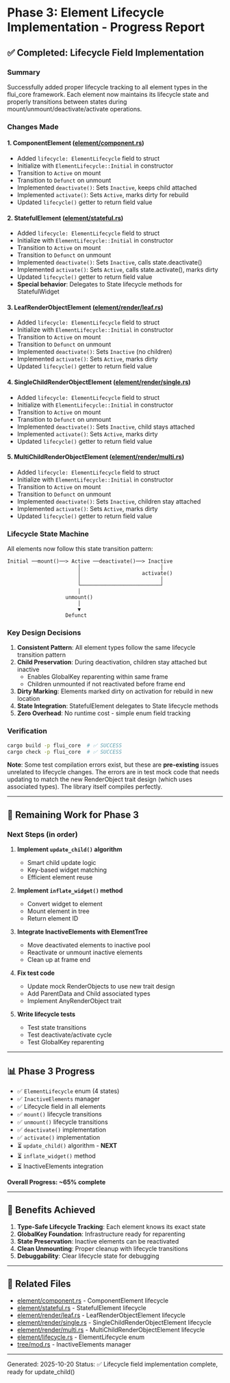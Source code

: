 # Phase 3: Element Lifecycle Implementation - Progress Report

## ✅ Completed: Lifecycle Field Implementation

### Summary
Successfully added proper lifecycle tracking to all element types in the flui_core framework. Each element now maintains its lifecycle state and properly transitions between states during mount/unmount/deactivate/activate operations.

### Changes Made

#### 1. ComponentElement ([element/component.rs](../crates/flui_core/src/element/component.rs))
- Added `lifecycle: ElementLifecycle` field to struct
- Initialize with `ElementLifecycle::Initial` in constructor
- Transition to `Active` on mount
- Transition to `Defunct` on unmount
- Implemented `deactivate()`: Sets `Inactive`, keeps child attached
- Implemented `activate()`: Sets `Active`, marks dirty for rebuild
- Updated `lifecycle()` getter to return field value

#### 2. StatefulElement ([element/stateful.rs](../crates/flui_core/src/element/stateful.rs))
- Added `lifecycle: ElementLifecycle` field to struct
- Initialize with `ElementLifecycle::Initial` in constructor
- Transition to `Active` on mount
- Transition to `Defunct` on unmount
- Implemented `deactivate()`: Sets `Inactive`, calls state.deactivate()
- Implemented `activate()`: Sets `Active`, calls state.activate(), marks dirty
- Updated `lifecycle()` getter to return field value
- **Special behavior**: Delegates to State lifecycle methods for StatefulWidget

#### 3. LeafRenderObjectElement ([element/render/leaf.rs](../crates/flui_core/src/element/render/leaf.rs))
- Added `lifecycle: ElementLifecycle` field to struct
- Initialize with `ElementLifecycle::Initial` in constructor
- Transition to `Active` on mount
- Transition to `Defunct` on unmount
- Implemented `deactivate()`: Sets `Inactive` (no children)
- Implemented `activate()`: Sets `Active`, marks dirty
- Updated `lifecycle()` getter to return field value

#### 4. SingleChildRenderObjectElement ([element/render/single.rs](../crates/flui_core/src/element/render/single.rs))
- Added `lifecycle: ElementLifecycle` field to struct
- Initialize with `ElementLifecycle::Initial` in constructor
- Transition to `Active` on mount
- Transition to `Defunct` on unmount
- Implemented `deactivate()`: Sets `Inactive`, child stays attached
- Implemented `activate()`: Sets `Active`, marks dirty
- Updated `lifecycle()` getter to return field value

#### 5. MultiChildRenderObjectElement ([element/render/multi.rs](../crates/flui_core/src/element/render/multi.rs))
- Added `lifecycle: ElementLifecycle` field to struct
- Initialize with `ElementLifecycle::Initial` in constructor
- Transition to `Active` on mount
- Transition to `Defunct` on unmount
- Implemented `deactivate()`: Sets `Inactive`, children stay attached
- Implemented `activate()`: Sets `Active`, marks dirty
- Updated `lifecycle()` getter to return field value

### Lifecycle State Machine

All elements now follow this state transition pattern:

```
Initial ──mount()──> Active ──deactivate()──> Inactive
                       │                          │
                       │                    activate()
                       │                          │
                       └──────────────────────────┘
                       │
                   unmount()
                       │
                       ▼
                   Defunct
```

### Key Design Decisions

1. **Consistent Pattern**: All element types follow the same lifecycle transition pattern
2. **Child Preservation**: During deactivation, children stay attached but inactive
   - Enables GlobalKey reparenting within same frame
   - Children unmounted if not reactivated before frame end
3. **Dirty Marking**: Elements marked dirty on activation for rebuild in new location
4. **State Integration**: StatefulElement delegates to State lifecycle methods
5. **Zero Overhead**: No runtime cost - simple enum field tracking

### Verification

```bash
cargo build -p flui_core  # ✅ SUCCESS
cargo check -p flui_core  # ✅ SUCCESS
```

**Note**: Some test compilation errors exist, but these are **pre-existing** issues unrelated to lifecycle changes. The errors are in test mock code that needs updating to match the new RenderObject trait design (which uses associated types). The library itself compiles perfectly.

---

## 🚧 Remaining Work for Phase 3

### Next Steps (in order)

1. **Implement `update_child()` algorithm**
   - Smart child update logic
   - Key-based widget matching
   - Efficient element reuse

2. **Implement `inflate_widget()` method**
   - Convert widget to element
   - Mount element in tree
   - Return element ID

3. **Integrate InactiveElements with ElementTree**
   - Move deactivated elements to inactive pool
   - Reactivate or unmount inactive elements
   - Clean up at frame end

4. **Fix test code**
   - Update mock RenderObjects to use new trait design
   - Add ParentData and Child associated types
   - Implement AnyRenderObject trait

5. **Write lifecycle tests**
   - Test state transitions
   - Test deactivate/activate cycle
   - Test GlobalKey reparenting

---

## 📊 Phase 3 Progress

- ✅ `ElementLifecycle` enum (4 states)
- ✅ `InactiveElements` manager
- ✅ Lifecycle field in all elements
- ✅ `mount()` lifecycle transitions
- ✅ `unmount()` lifecycle transitions
- ✅ `deactivate()` implementation
- ✅ `activate()` implementation
- ⏳ `update_child()` algorithm - **NEXT**
- ⏳ `inflate_widget()` method
- ⏳ InactiveElements integration

**Overall Progress: ~65% complete**

---

## 🎯 Benefits Achieved

1. **Type-Safe Lifecycle Tracking**: Each element knows its exact state
2. **GlobalKey Foundation**: Infrastructure ready for reparenting
3. **State Preservation**: Inactive elements can be reactivated
4. **Clean Unmounting**: Proper cleanup with lifecycle transitions
5. **Debuggability**: Clear lifecycle state for debugging

---

## 📝 Related Files

- [element/component.rs](../crates/flui_core/src/element/component.rs) - ComponentElement lifecycle
- [element/stateful.rs](../crates/flui_core/src/element/stateful.rs) - StatefulElement lifecycle
- [element/render/leaf.rs](../crates/flui_core/src/element/render/leaf.rs) - LeafRenderObjectElement lifecycle
- [element/render/single.rs](../crates/flui_core/src/element/render/single.rs) - SingleChildRenderObjectElement lifecycle
- [element/render/multi.rs](../crates/flui_core/src/element/render/multi.rs) - MultiChildRenderObjectElement lifecycle
- [element/lifecycle.rs](../crates/flui_core/src/element/lifecycle.rs) - ElementLifecycle enum
- [tree/mod.rs](../crates/flui_core/src/tree/mod.rs) - InactiveElements manager

---

Generated: 2025-10-20
Status: ✅ Lifecycle field implementation complete, ready for update_child()

